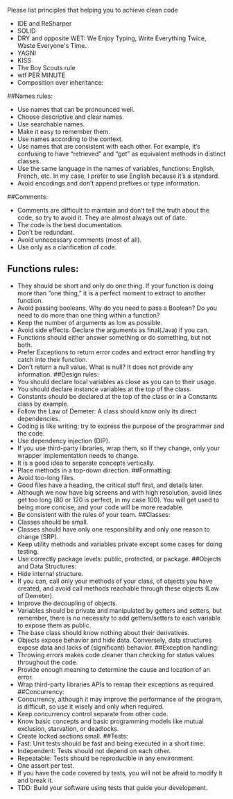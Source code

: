 ﻿Please list principles that helping you to achieve clean code
   
- IDE and ReSharper
- SOLID
- DRY and opposite WET: We Enjoy Typing, Write Everything Twice, Waste Everyone's Time.
- YAGNI
- KISS
- The Boy Scouts rule
- wtf PER MINUTE
- Composition over inheritance:

##Names rules:
- Use names that can be pronounced well.
- Choose descriptive and clear names.
- Use searchable names.
- Make it easy to remember them.
- Use names according to the context.
- Use names that are consistent with each other. For example, it’s confusing to have “retrieved” and “get” as equivalent methods in distinct classes.
- Use the same language in the names of variables, functions: English, French, etc. In my case, I prefer to use English because it’s a standard.
- Avoid encodings and don’t append prefixes or type information.

##Comments:
- Comments are difficult to maintain and don’t tell the truth about the code, so try to avoid it. They are almost always out of date.
- The code is the best documentation.
- Don’t be redundant.
- Avoid unnecessary comments (most of all).
- Use only as a clarification of code.
## Functions rules:
- They should be short and only do one thing. If your function is doing more than “one thing,” it is a perfect moment to extract to another function.
- Avoid passing booleans. Why do you need to pass a Boolean? Do you need to do more than one thing within a function?
- Keep the number of arguments as low as possible.
- Avoid side effects. Declare the arguments as final(Java) if you can.
- Functions should either answer something or do something, but not both.
- Prefer Exceptions to return error codes and extract error handling try catch into their function.
- Don’t return a null value. What is null? It does not provide any information.
##Design rules:
- You should declare local variables as close as you can to their usage.
- You should declare instance variables at the top of the class.
- Constants should be declared at the top of the class or in a Constants class by example.
- Follow the Law of Demeter: A class should know only its direct dependencies.
- Coding is like writing; try to express the purpose of the programmer and the code.
- Use dependency injection (DIP).
- If you use third-party libraries, wrap them, so if they change, only your wrapper implementation needs to change.
- It is a good idea to separate concepts vertically.
- Place methods in a top-down direction.
##Formatting:
- Avoid too-long files.
- Good files have a heading, the critical stuff first, and details later.
- Although we now have big screens and with high resolution, avoid lines get too long (80 or 120 is perfect, in my case 100). You will get used to being more concise, and your code will be more readable.
- Be consistent with the rules of your team.
##Classes:
- Classes should be small.
- Classes should have only one responsibility and only one reason to change (SRP).
- Keep utility methods and variables private except some cases for doing testing.
- Use correctly package levels: public, protected, or package. 
##Objects and Data Structures:
- Hide internal structure.
- If you can, call only your methods of your class, of objects you have created, and avoid call methods reachable through these objects (Law of Demeter).
- Improve the decoupling of objects.
- Variables should be private and manipulated by getters and setters, but remember, there is no necessity to add getters/setters to each variable to expose them as public.
- The base class should know nothing about their derivatives.
- Objects expose behavior and hide data. Conversely, data structures expose data and lacks of (significant) behavior.
##Exception handling:
- Throwing errors makes code cleaner than checking for status values throughout the code.
- Provide enough meaning to determine the cause and location of an error.
- Wrap third-party libraries APIs to remap their exceptions as required.
##Concurrency:
- Concurrency, although it may improve the performance of the program, is difficult, so use it wisely and only when required.
- Keep concurrency control separate from other code.
- Know basic concepts and basic programming models like mutual exclusion, starvation, or deadlocks.
- Create locked sections small.
##Tests:
- Fast: Unit tests should be fast and being executed in a short time.
- Independent: Tests should not depend on each other.
- Repeatable: Tests should be reproducible in any environment.
- One assert per test.
- If you have the code covered by tests, you will not be afraid to modify it and break it.
- TDD: Build your software using tests that guide your development.